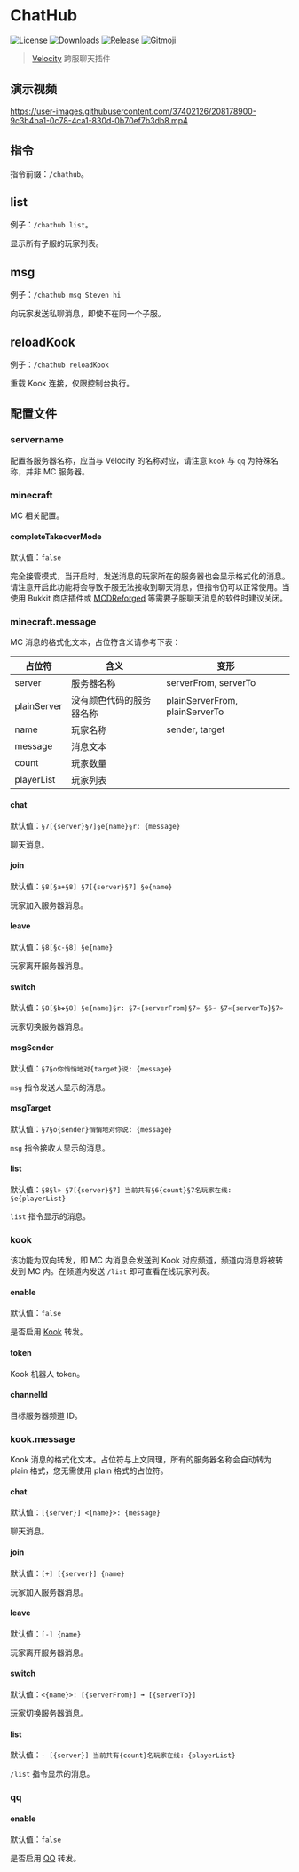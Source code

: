 <!-- markdownlint-disable MD024 -->
# ChatHub

[![License](https://shields.io/github/license/AnzhiZhang/ChatHub?label=License)](https://github.com/AnzhiZhang/ChatHub/blob/master/LICENSE)
[![Downloads](https://shields.io/github/downloads/AnzhiZhang/ChatHub/total?label=Downloads)](https://github.com/AnzhiZhang/ChatHub/releases)
[![Release](https://shields.io/github/v/release/AnzhiZhang/ChatHub?display_name=tag&include_prereleases&label=Release)](https://github.com/AnzhiZhang/ChatHub/releases/latest)
[![Gitmoji](https://img.shields.io/badge/gitmoji-%20😜%20😍-FFDD67.svg)](https://gitmoji.dev/)

> [Velocity](https://velocitypowered.com/) 跨服聊天插件

## 演示视频

<https://user-images.githubusercontent.com/37402126/208178900-9c3b4ba1-0c78-4ca1-830d-0b70ef7b3db8.mp4>

## 指令

指令前缀：`/chathub`。

## list

例子：`/chathub list`。

显示所有子服的玩家列表。

## msg

例子：`/chathub msg Steven hi`

向玩家发送私聊消息，即使不在同一个子服。

## reloadKook

例子：`/chathub reloadKook`

重载 Kook 连接，仅限控制台执行。

## 配置文件

### servername

配置各服务器名称，应当与 Velocity 的名称对应，请注意 `kook` 与 `qq` 为特殊名称，并非 MC 服务器。

### minecraft

MC 相关配置。

#### completeTakeoverMode

默认值：`false`

完全接管模式，当开启时，发送消息的玩家所在的服务器也会显示格式化的消息。请注意开启此功能将会导致子服无法接收到聊天消息，但指令仍可以正常使用。当使用 Bukkit 商店插件或 [MCDReforged](https://github.com/Fallen-Breath/MCDReforged) 等需要子服聊天消息的软件时建议关闭。

### minecraft.message

MC 消息的格式化文本，占位符含义请参考下表：

| 占位符 | 含义 | 变形 |
| - | - | - |
| server | 服务器名称 | serverFrom, serverTo |
| plainServer | 没有颜色代码的服务器名称 | plainServerFrom, plainServerTo |
| name | 玩家名称 | sender, target |
| message | 消息文本 | |
| count | 玩家数量 | |
| playerList | 玩家列表 | |

#### chat

默认值：`§7[{server}§7]§e{name}§r: {message}`

聊天消息。

#### join

默认值：`§8[§a+§8] §7[{server}§7] §e{name}`

玩家加入服务器消息。

#### leave

默认值：`§8[§c-§8] §e{name}`

玩家离开服务器消息。

#### switch

默认值：`§8[§b❖§8] §e{name}§r: §7«{serverFrom}§7» §6➟ §7«{serverTo}§7»`

玩家切换服务器消息。

#### msgSender

默认值：`§7§o你悄悄地对{target}说: {message}`

`msg` 指令发送人显示的消息。

#### msgTarget

默认值：`§7§o{sender}悄悄地对你说: {message}`

`msg` 指令接收人显示的消息。

#### list

默认值：`§8§l» §7[{server}§7] 当前共有§6{count}§7名玩家在线: §e{playerList}`

`list` 指令显示的消息。

### kook

该功能为双向转发，即 MC 内消息会发送到 Kook 对应频道，频道内消息将被转发到 MC 内。在频道内发送 `/list` 即可查看在线玩家列表。

#### enable

默认值：`false`

是否启用 [Kook](https://www.kookapp.cn/) 转发。

#### token

Kook 机器人 token。

#### channelId

目标服务器频道 ID。

### kook.message

Kook 消息的格式化文本。占位符与上文同理，所有的服务器名称会自动转为 plain 格式，您无需使用 plain 格式的占位符。

#### chat

默认值：`[{server}] <{name}>: {message}`

聊天消息。

#### join

默认值：`[+] [{server}] {name}`

玩家加入服务器消息。

#### leave

默认值：`[-] {name}`

玩家离开服务器消息。

#### switch

默认值：`<{name}>: [{serverFrom}] ➟ [{serverTo}]`

玩家切换服务器消息。

#### list

默认值：`- [{server}] 当前共有{count}名玩家在线: {playerList}`

`/list` 指令显示的消息。

### qq

#### enable

默认值：`false`

是否启用 [QQ](https://im.qq.com/index) 转发。
